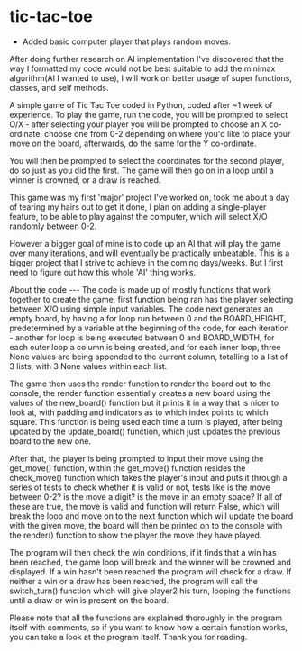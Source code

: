 # tic-tac-toe

- Added basic computer player that plays random moves.

After doing further research on AI implementation I've discovered that the way I formatted my code would not be best suitable to add the minimax algorithm(AI I wanted to use), I will work on better usage of super functions, classes, and self methods.


A simple game of Tic Tac Toe coded in Python, coded after ~1 week of experience.
To play the game, run the code, you will be prompted to select O/X -
after selecting your player you will be prompted to choose an X co-ordinate, choose one from 0-2
depending on where you'd like to place your move on the board, afterwards, do the same for the Y co-ordinate.

You will then be prompted to select the coordinates for the second player, do so just as you did the first.
The game will then go on in a loop until a winner is crowned, or a draw is reached.

This game was my first 'major' project I've worked on, took me about a day of tearing my hairs out to get it done, I
plan on adding a single-player feature, to be able to play against the computer, which will select X/O randomly between 0-2.

However a bigger goal of mine is to code up an AI that will play the game over many iterations, and will eventually be practically unbeatable.
This is a bigger project that I strive to achieve in the coming days/weeks. But I first need to figure out
how this whole 'AI' thing works.

About the code ---
The code is made up of mostly functions that work together to create the game, first function being ran
has the player selecting between X/O using simple input variables.
The code next generates an empty board, by having a for loop run between 0 and the BOARD_HEIGHT,
predetermined by a variable at the beginning of the code, for each iteration - another for loop is being executed
between 0 and BOARD_WIDTH, for each outer loop a column is being created, and for each inner loop, three None values
are being appended to the current column, totalling to a list of 3 lists, with 3 None values within each list.

The game then uses the render function to render the board out to the console, the render function essentially creates
a new board using the values of the new_board() function but it prints it in a way that is nicer to look at, with padding
and indicators as to which index points to which square. This function is being used each time a turn is played, after being
updated by the update_board() function, which just updates the previous board to the new one.

After that, the player is being prompted to input their move using the get_move() function, within the get_move() function resides the check_move()
function which takes the player's input and puts it through a series of tests to check whether it is valid or not, tests like
is the move between 0-2? is the move a digit? is the move in an empty space? If all of these are true, the move is valid and function will return False,
which will break the loop and move on to the next function which will update the board with the given move, the board will then be printed on to the console
with the render() function to show the player the move they have played.

The program will then check the win conditions, if it finds that a win has been reached, the game loop will break and the winner will be crowned and displayed.
If a win hasn't been reached the program will check for a draw. If neither a win or a draw has been reached, the program will call the switch_turn() function
which will give player2 his turn, looping the functions until a draw or win is present on the board.

Please note that all the functions are explained thoroughly in the program itself with comments, so if you want to know how a certain function works,
you can take a look at the program itself.
Thank you for reading.
